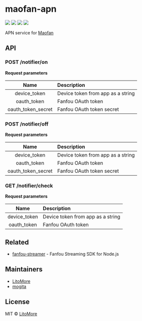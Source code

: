 # maofan-apn

[![](https://badges.greenkeeper.io/LitoMore/maofan-apn.svg)](https://greenkeeper.io/)
[![](https://img.shields.io/travis/LitoMore/maofan-apn/master.svg)](https://travis-ci.org/LitoMore/maofan-apn)
[![](https://img.shields.io/github/license/LitoMore/maofan-apn.svg)](https://github.com/LitoMore/maofan-apn/blob/master/LICENSE)
[![](https://img.shields.io/badge/code_style-XO-5ed9c7.svg)](https://github.com/sindresorhus/xo)

APN service for [Maofan](https://itunes.apple.com/us/app/%E7%8C%AB%E9%A5%AD/id1071730189)

## API

### POST /notifier/on

**Request parameters**

| Name | Description |
| :-: | :-- |
| device_token | Device token from app as a string |
| oauth_token | Fanfou OAuth token |
| oauth_token_secret | Fanfou OAuth token secret |

### POST /notifier/off

**Request parameters**

| Name | Description |
| :-: | :-- |
| device_token | Device token from app as a string |
| oauth_token | Fanfou OAuth token |
| oauth_token_secret | Fanfou OAuth token secret |

### GET /notifier/check

**Request parameters**

| Name | Description |
| :-: | :-- |
| device_token | Device token from app as a string |
| oauth_token | Fanfou OAuth token |

## Related

- [fanfou-streamer](https://github.com/LitoMore/fanfou-streamer) - Fanfou Streaming SDK for Node.js

## Maintainers

- [LitoMore](https://github.com/LitoMore)
- [mogita](https://github.com/mogita)

## License

MIT © [LitoMore](https://github.com/LitoMore)
